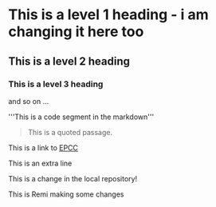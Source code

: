 # This is  a level 1 heading - i am changing it here too

## This is a level 2 heading

### This is a level 3 heading

and so on ...

'''This is a code segment in the markdown'''

> This is a quoted passage.

This is a link to [EPCC](http://www.epcc.ed.ac.uk)

This is an extra line

This is a change in the local repository!

This is Remi making some changes
